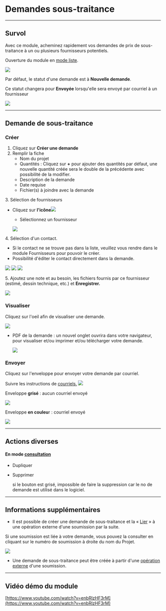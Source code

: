 # Demandes sous-traitance

---

## Survol

Avec ce module, acheminez rapidement vos demandes de prix de sous-traitance à un ou plusieurs fournisseurs potentiels.

Ouverture du module en [mode liste](../03-Fonctionnalités%20générales/02-navigation.md#mode-liste).

![](../../static/img/Soustraitances_01.png)

Par défaut, le statut d'une demande est à **Nouvelle demande**.

Ce statut changera pour **Envoyée** lorsqu'elle sera envoyé par courriel à un fournisseur

![](../../static/img/Soustraitances_02.png)

---

## Demande de sous-traitance

### Créer

1. Cliquez sur **Créer une demande**
2. Remplir la fiche
   - Nom du projet
   - Quantités : Cliquez sur **+** pour ajouter des quantités
     par défaut, une nouvelle quantité créée sera le double de la précédente avec possibilité de la modifier.
   - Description de la demande
   - Date requise
   - Fichier(s) à joindre avec la demande

3\. Sélection de fournisseurs

- Cliquez sur **l'icône**![](../../static/img/Contacts_2_iconeajout.png)
  - Sélectionnez un fournisseur

  ![](../../static/img/Soustraitances_03.png)

4\. Sélection d'un contact.
- Si le contact ne se trouve pas dans la liste, veuillez vous rendre dans le module Fournisseurs pour pouvoir le créer.
- Possibilité d'éditer le contact directement dans la demande.

![](../../static/img/Soustraitances_04.png)
![](../../static/img/Soustraitances_13.png)
![](../../static/img/Soustraitances_05.png)

5\. Ajoutez une note et au besoin, les fichiers fournis par ce fournisseur (estimé, dessin technique, etc.) et **Enregistrer.**

![](../../static/img/Soustraitances_06.png)

####

### Visualiser

Cliquez sur l'oeil afin de visualiser une demande.

![](../../static/img/Soustraitances_07.png)

- PDF de la demande : un nouvel onglet ouvrira dans votre navigateur, pour visualiser et/ou imprimer et/ou télécharger votre demande.

  ![](../../static/img/Soustraitances_08.png)

### Envoyer

Cliquez sur l'enveloppe pour envoyer votre demande par courriel.

Suivre les instructions de [courriels.](../03-Fonctionnalités%20générales/01-courriels.md)
![](../../static/img/Soustraitances_10.png)


Enveloppe **grisé** : aucun courriel envoyé

![](../../static/img/Soustraitances_09.png)

Enveloppe **en couleu**r : courriel envoyé

![](../../static/img/Soustraitances_11.png)

---

## Actions diverses

#### **En mode [consultation](../03-Fonctionnalités%20générales/02-navigation.md#mode-consultation)**

- Dupliquer
- Supprimer

  si le bouton est grisé, impossible de faire la suppression car le no de demande est utilisé dans le logiciel.

---

## Informations supplémentaires

- Il est possible de créer une demande de sous-traitance et la « [Lier](../05-Estimation/01-soumissions.md#opérations-globales) » à une opération externe d'une soumission par la suite.

Si une soumission est liée à votre demande, vous pouvez la consulter en cliquant sur le numéro de soumission à droite du nom du Projet.

![](../../static/img/Soustraitances_12.png)

- Une demande de sous-traitance peut être créée à partir d'une [opération externe](../05-Estimation/01-soumissions.md#opérations-globales) d'une soumission.

---

## Vidéo démo du module

[https://www.youtube.com/watch?v=enbRlzHF3rM](https://www.youtube.com/watch?v=enbRlzHF3rM)
